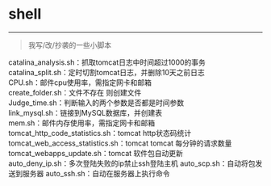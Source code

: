 # shell-----> 我写/改/抄袭的一些小脚本catalina_analysis.sh：抓取tomcat日志中时间超过1000的事务  catalina_split.sh：定时切割tomcat日志，并删除10天之前日志  CPU.sh：邮件cpu使用率，需指定网卡和邮箱  create_folder.sh：文件不存在 则创建文件  Judge_time.sh：判断输入的两个参数是否都是时间参数  link_mysql.sh：链接到MySQL数据库，并创建表  mem.sh：邮件内存使用率，需指定网卡和邮箱  tomcat_http_code_statistics.sh：tomcat http状态码统计  tomcat_web_access_statistics.sh：tomcat tomcat 每分钟的请求数量  tomcat_webapps_update.sh：tomcat 软件包自动更新  auto_deny_ip.sh：多次登陆失败的ip禁止ssh登陆主机auto_scp.sh：自动将包发送到服务器auto_ssh.sh：自动在服务器上执行命令